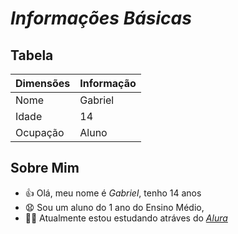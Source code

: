 # **_Informações Básicas_**

## Tabela
|Dimensões| Informação|
| ------ | ------ |
|Nome|Gabriel|
|Idade|14|
|Ocupação|Aluno|

## Sobre Mim
 - 👍   Olá, meu nome é _Gabriel_, tenho 14 anos
 - 😧  Sou um aluno
  do 1 ano do Ensino Médio,
 - 🧑‍🎓  Atualmente estou estudando atráves do _[Alura](https://alura.com.br)_

